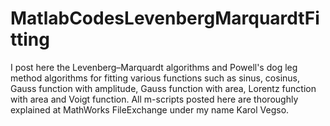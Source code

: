 # MatlabCodesLevenbergMarquardtFitting
I post here the Levenberg–Marquardt algorithms and Powell's dog leg method algorithms for fitting various functions such as sinus, cosinus, Gauss function with amplitude, Gauss function with area, Lorentz function with area and Voigt function. 
All m-scripts posted here are thoroughly explained at MathWorks FileExchange under my name Karol Vegso.
